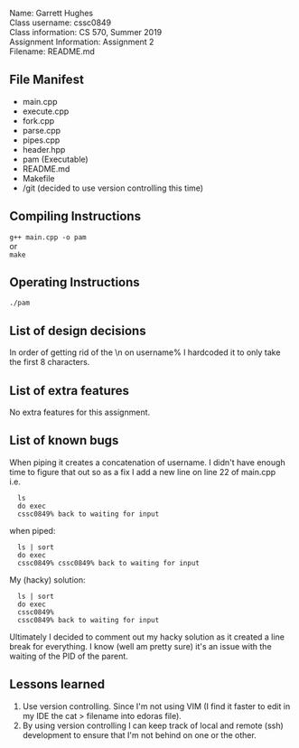 
Name: Garrett Hughes  
Class username: cssc0849  
Class information: CS 570, Summer 2019  
Assignment Information: Assignment 2  
Filename: README.md  
  
## File Manifest  
  
- main.cpp  
- execute.cpp  
- fork.cpp  
- parse.cpp  
- pipes.cpp  
- header.hpp  
- pam (Executable)  
- README.md  
- Makefile  
- /git (decided to use version controlling this time)  
  
## Compiling Instructions  
```g++ main.cpp -o pam```  
or   
```make```  
  
## Operating Instructions  
```./pam```  
## List of design decisions  
In order of getting rid of the \n on username% I hardcoded it to only take the first 8 characters.  
  
## List of extra features  
No extra features for this assignment.  
  
## List of known bugs  
When piping it creates a concatenation of username. I didn't have enough time to figure that out so as a fix I add a new line on line 22 of main.cpp  
i.e.  
```  
  ls  
  do exec  
  cssc0849% back to waiting for input  
```  
when piped:  
```  
  ls | sort  
  do exec  
  cssc0849% cssc0849% back to waiting for input  
```  
My (hacky) solution:  
```  
  ls | sort  
  do exec  
  cssc0849%  
  cssc0849% back to waiting for input  
```  
Ultimately I decided to comment out my hacky solution as it created a line break for everything. I know (well am pretty sure) it's an issue with the waiting of the PID of the parent.
  
## Lessons learned  
1) Use version controlling. Since I'm not using VIM (I find it faster to edit in my IDE the cat > filename into edoras file).  
2) By using version controlling I can keep track of local and remote (ssh) development to ensure that I'm not behind on one or the other.
